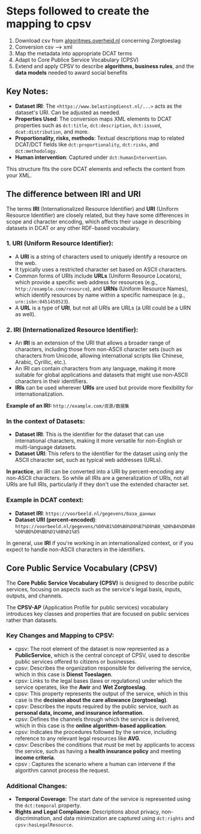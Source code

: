 # Steps followed to create the mapping to cpsv
1. Download csv from [algoritmes.overheid.nl](https://algoritmes.overheid.nl/nl/algoritme/berekenen-zorgtoeslag-dienst-toeslagen/39548375) concerning Zorgtoeslag
2. Conversion csv --> xml
3. Map the metadata into appropriate DCAT terms
4. Adapt to Core Publice Service Vocabulary (CPSV)
5. Extend and apply CPSV to describe **algorithms, business rules**, and the **data models** needed to award social benefits

## Key Notes:
- **Dataset IRI**: The `<https://www.belastingdienst.nl/...>` acts as the dataset's URI. Can be adjusted as needed.
- **Properties Used**: The conversion maps XML elements to DCAT properties such as `dct:title`, `dct:description`, `dct:issued`, `dcat:distribution`, and more.
- **Proportionality, risks, methods**: Textual descriptions map to related DCAT/DCT fields like `dct:proportionality`, `dct:risks`, and `dct:methodology`.
- **Human intervention**: Captured under `dct:humanIntervention`.

This structure fits the core DCAT elements and reflects the content from your XML.

## The difference between IRI and URI
The terms **IRI** (Internationalized Resource Identifier) and **URI** (Uniform Resource Identifier) are closely related, but they have some differences in scope and character encoding, which affects their usage in describing datasets in DCAT or any other RDF-based vocabulary.

### 1. URI (Uniform Resource Identifier):
- A **URI** is a string of characters used to uniquely identify a resource on the web.
- It typically uses a restricted character set based on ASCII characters.
- Common forms of URIs include **URLs** (Uniform Resource Locators), which provide a specific web address for resources (e.g., `http://example.com/resource`), and **URNs** (Uniform Resource Names), which identify resources by name within a specific namespace (e.g., `urn:isbn:0451450523`).
- A **URL** is a type of **URI**, but not all URIs are URLs (a URI could be a URN as well).

### 2. IRI (Internationalized Resource Identifier):
- An **IRI** is an extension of the URI that allows a broader range of characters, including those from non-ASCII character sets (such as characters from Unicode, allowing international scripts like Chinese, Arabic, Cyrillic, etc.).
- An IRI can contain characters from any language, making it more suitable for global applications and datasets that might use non-ASCII characters in their identifiers.
- **IRIs** can be used wherever **URIs** are used but provide more flexibility for internationalization.

**Example of an IRI:** `http://example.com/资源/数据集`

### In the context of Datasets:
- **Dataset IRI**: This is the identifier for the dataset that can use international characters, making it more versatile for non-English or multi-language datasets.
- **Dataset URI**: This refers to the identifier for the dataset using only the ASCII character set, such as typical web addresses (URLs).

**In practice**, an IRI can be converted into a URI by percent-encoding any non-ASCII characters. So while all IRIs are a generalization of URIs, not all URIs are full IRIs, particularly if they don't use the extended character set.

### Example in DCAT context:
- **Dataset IRI**: `https://voorbeeld.nl/gegevens/база_данных`
- **Dataset URI (percent-encoded)**: `https://voorbeeld.nl/gegevens/%D0%B1%D0%B0%D0%B7%D0%B0_%D0%B4%D0%B0%D0%BD%D0%BD%D1%8B%D1%85`

In general, use **IRI** if you're working in an internationalized context, or if you expect to handle non-ASCII characters in the identifiers.

## Core Public Service Vocabulary (CPSV)
The **Core Public Service Vocabulary (CPSV)** is designed to describe public services, focusing on aspects such as the service's legal basis, inputs, outputs, and channels.

The **CPSV-AP** (Application Profile for public services) vocabulary introduces key classes and properties that are focused on public services rather than datasets.

### Key Changes and Mapping to CPSV:
- cpsv: The root element of the dataset is now represented as a **PublicService**, which is the central concept of CPSV, used to describe public services offered to citizens or businesses.
- cpsv: Describes the organization responsible for delivering the service, which in this case is **Dienst Toeslagen**.
- cpsv: Links to the legal bases (laws or regulations) under which the service operates, like the **Awir** and **Wet Zorgtoeslag**.
- cpsv: This property represents the output of the service, which in this case is the **decision about the care allowance (zorgtoeslag)**.
- cpsv: Describes the inputs required by the public service, such as **personal data, income, and insurance information**.
- cpsv: Defines the channels through which the service is delivered, which in this case is the **online algorithm-based application**.
- cpsv: Indicates the procedures followed by the service, including reference to any relevant legal resources like **AVG**.
- cpsv: Describes the conditions that must be met by applicants to access the service, such as having a **health insurance policy** and meeting **income criteria**.
- cpsv : Captures the scenario where a human can intervene if the algorithm cannot process the request.

### Additional Changes:
- **Temporal Coverage**: The start date of the service is represented using the `dct:temporal` property.
- **Rights and Legal Compliance**: Descriptions about privacy, non-discrimination, and data minimization are captured using `dct:rights` and `cpsv:hasLegalResource`.
